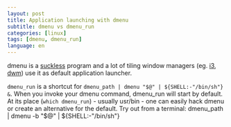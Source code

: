 ```yaml
---
layout: post
title: Application launching with dmenu
subtitle: dmenu vs dmenu_run
categories: [linux]
tags: [dmenu, dmenu_run]
language: en
---
```

dmenu is a [suckless](https://dwm.suckless.org/) program and a lot of tiling window managers (eg. [i3](https://i3wm.org/), [dwm](https://dwm.suckless.org/)) use it as default application launcher.

`dmenu_run` is a shortcut for `dmenu_path | dmenu "$@" | ${SHELL:-"/bin/sh"} &`. When you invoke your dmenu command, dmenu_run will start by default. At its place (`which dmenu_run`) - usually usr/bin - one can easily hack dmenu or create an alternative for the default. Try out from a terminal: 
dmenu_path | dmenu -b "$@" | ${SHELL:-"/bin/sh"}